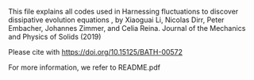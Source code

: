 This file explains all codes used in
Harnessing fluctuations to discover dissipative evolution equations , by Xiaoguai Li, Nicolas Dirr,
Peter Embacher, Johannes Zimmer, and Celia Reina. Journal of the Mechanics and Physics of Solids (2019)

Please cite with https://doi.org/10.15125/BATH-00572

For more information, we refer to README.pdf
